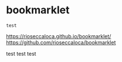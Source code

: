 # bookmarklet

```
test
```

https://rioseccaloca.github.io/bookmarklet/<br>
https://github.com/rioseccaloca/bookmarklet

test
test
test
